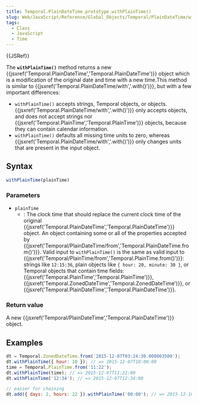 ```yaml
---
title: Temporal.PlainDateTime.prototype.withPlainTime()
slug: Web/JavaScript/Reference/Global_Objects/Temporal/PlainDateTime/withPlainTime
tags:
  - Class
  - JavaScript
  - Time
---
```

{{JSRef}}

The **`withPlainTime()`** method returns a new
{{jsxref('Temporal.PlainDateTime','Temporal.PlainDateTime')}}
object which is a modification of the original date and time with a new
time.This method is similar to
{{jsxref('Temporal.PlainDateTime/with','.with()')}}, but with a
few important differences:

- `withPlainTime()` accepts strings, Temporal objects, or objects.
  {{jsxref('Temporal.PlainDateTime/with','.with()')}} only
  accepts objects, and does not accept strings nor
  {{jsxref('Temporal.PlainTime','Temporal.PlainTime')}}
  objects, because they can contain calendar information.
- `withPlainTime()` defaults all missing time units to zero, whereas
  {{jsxref('Temporal.PlainDateTime/with','.with()')}} only
  changes units that are present in the input object.

## Syntax

```js
withPlainTime(plainTime)
```

### Parameters

- `plainTime`
  - : The clock time that should replace the current clock time of the original
    {{jsxref('Temporal.PlainDateTime','Temporal.PlainDateTime')}}
    object. An object containing some or all of the properties accepted by
    {{jsxref('Temporal/PlainDateTime/from','Temporal.PlainDateTime.from()')}}.
    Valid input to `withPlainTime()` is the same as valid input to
    {{jsxref('Temporal/PlainTime/from','Temporal.PlainTime.from()')}}:
    strings like `12:15:36`, plain objects like `{ hour: 20, minute: 30 }`, or
    Temporal objects that contain time fields:
    {{jsxref('Temporal.PlainTime','Temporal.PlainTime')}},
    {{jsxref('Temporal.ZonedDateTime','Temporal.ZonedDateTime')}},
    or
    {{jsxref('Temporal.PlainDateTime','Temporal.PlainDateTime')}}.

### Return value

A new
{{jsxref('Temporal/PlainDateTime','Temporal.PlainDateTime')}}
object.

## Examples

```js
dt = Temporal.ZonedDateTime.from('2015-12-07T03:24:30.000003500');
dt.withPlainTime({ hour: 10 }); // => 2015-12-07T10:00:00
time = Temporal.PlainTime.from('11:22');
dt.withPlainTime(time); // => 2015-12-07T11:22:00
dt.withPlainTime('12:34'); // => 2015-12-07T12:34:00

// easier for chaining
dt.add({ days: 2, hours: 22 }).withPlainTime('00:00'); // => 2015-12-10T00:00:00
```
